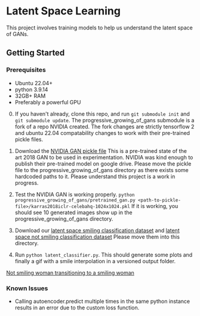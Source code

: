 # Latent Space Learning
This project involves training models to help us understand the latent space of GANs.

## Getting Started
### Prerequisites
- Ubuntu 22.04+
- python 3.9.14
- 32GB+ RAM
- Preferably a powerful GPU

0. If you haven't already, clone this repo, and run `git submodule init` and `git submodule update`.
The progressive_growing_of_gans submodule is a fork of a repo NVIDIA created. The fork changes are strictly tensorflow 2 and ubuntu 22.04 compatability changes to work with their pre-trained pickle files.

1. Download the [NVIDIA GAN pickle file](https://drive.google.com/file/d/188K19ucknC6wg1R6jbuPEhTq9zoufOx4/view?usp=drive_link)
This is a pre-trained state of the art 2018 GAN to be used in experimentation. NVIDIA was kind enough to publish their pre-trained model on google drive.
Please move the pickle file to the progressive_growing_of_gans directory as there exists some hardcoded paths to it. Please understand this project is a work in progress.

2. Test the NVIDIA GAN is working properly.
`python progressive_growing_of_gans/pretrained_gan.py <path-to-pickle-file>/karras2018iclr-celebahq-1024x1024.pkl`
If it is working, you should see 10 generated images show up in the progressive_growing_of_gans directory.

3. Download our [latent space smiling classification dataset](https://drive.google.com/file/d/1pZ7p2OqQL6hsZkg_cAJ0pIINqwrgpL1V/view?usp=drive_link) and [latent space not smiling classification dataset](https://drive.google.com/file/d/11Mtv9w6mRCbS3q96ks4ntoEQmmvw1JEz/view?usp=drive_link)
Please move them into this directory.

4. Run `python latent_classifier.py`. This should generate some plots and finally a gif with a smile interpolation in a versioned output folder.

[Not smiling woman transitioning to a smiling woman](./5817.gif)

### Known Issues
- Calling autoencoder.predict multiple times in the same python instance results in an error due to the custom loss function.

